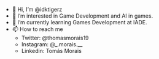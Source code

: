 - 👋 Hi, I’m @idktigerz
- 👀 I’m interested in Game Development and AI in games.
- 🌱 I’m currently learning Games Development at IADE.
- 📫 How to reach me 
  - Twitter: @thomasmorais19
  - Instagram: @_.morais.__
  - Linkedin: Tomás Morais

<!---
idktigerz/idktigerz is a ✨ special ✨ repository because its `README.md` (this file) appears on your GitHub profile.
You can click the Preview link to take a look at your changes.
--->
